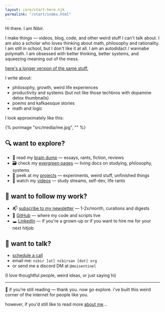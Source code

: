```yaml
---
layout: core/start-here.njk
permalink: "/start/index.html"
---
```

Hi there. I am Nibir.

I make things — videos, blog, code, and other weird stuff I can't talk about. I am also a scholar who loves thinking about math, philosophy and rationality. I am still in school, but I don't like it at all. 
I am an autodidact / wannabe polymath. I am obsessed with better thinking, better systems, and squeezing meaning out of the mess.

[here's a longer version of the same stuff.](/about/)

I write about:
- philosophy, growth, weird life experiences
- productivity and systems (but not like those techbros with dopamine detox thumbnails)
- poems and kafkaesque stories
- math and logic

I look approximately like this:

{% porimage "src/media/me.jpg", "" %}

## 🔍 want to explore?

- 📓 read my [brain dump](/blog/) — essays, rants, fiction, reviews
- 🗃️ check my [evergreen pages](/pages/) — living docs on studying, philosophy, systems
- 🧪 peek at my [projects](/projects/) — experiments, weird stuff, unfinished things
- 🎥 watch my [videos](https://youtube.com/@nibirsankar) — study streams, self-dev, life rants

## 🤝 want to follow my work?

- 📬 [subscribe to my newsletter](https://visionoflife.substack.com) — 1-2x/month, curations and digests
- 🧠 [GitHub](https://github.com/moiSentineL) — where my code and scripts live
- 🕳️ [LinkedIn](https://linkedin.com/in/nibirsankar) — if you're a grown-up or if you want to hire me for your next hitjob

## 📮 want to talk?

- [schedule a call](https://cal.com/nibir)
- email me: `nibir [at] nibirsan [dot] org` 
- or send me a discord DM at `@moisentinel`

(I love thoughtful people, weird ideas, or just saying hi)

---

🧠 if you’re still reading — thank you. now go explore. i’ve built this weird corner of the internet for people like you.

however, if you'd still like to read more [about me](/about/)...
